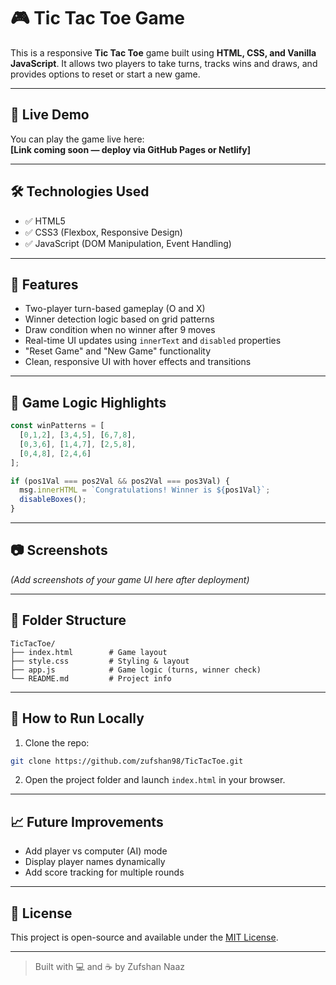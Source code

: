 # 🎮 Tic Tac Toe Game

This is a responsive **Tic Tac Toe** game built using **HTML, CSS, and Vanilla JavaScript**. It allows two players to take turns, tracks wins and draws, and provides options to reset or start a new game.

---

## 🚀 Live Demo

You can play the game live here:  
**[Link coming soon — deploy via GitHub Pages or Netlify]**

---

## 🛠️ Technologies Used

- ✅ HTML5
- ✅ CSS3 (Flexbox, Responsive Design)
- ✅ JavaScript (DOM Manipulation, Event Handling)

---

## 🎯 Features

- Two-player turn-based gameplay (O and X)
- Winner detection logic based on grid patterns
- Draw condition when no winner after 9 moves
- Real-time UI updates using `innerText` and `disabled` properties
- "Reset Game" and "New Game" functionality
- Clean, responsive UI with hover effects and transitions

---

## 🧠 Game Logic Highlights

```js
const winPatterns = [
  [0,1,2], [3,4,5], [6,7,8],
  [0,3,6], [1,4,7], [2,5,8],
  [0,4,8], [2,4,6]
];

if (pos1Val === pos2Val && pos2Val === pos3Val) {
  msg.innerHTML = `Congratulations! Winner is ${pos1Val}`;
  disableBoxes();
}
````

---

## 📷 Screenshots

*(Add screenshots of your game UI here after deployment)*

---

## 📁 Folder Structure

```
TicTacToe/
├── index.html        # Game layout
├── style.css         # Styling & layout
├── app.js            # Game logic (turns, winner check)
└── README.md         # Project info
```

---

## 📌 How to Run Locally

1. Clone the repo:

```bash
git clone https://github.com/zufshan98/TicTacToe.git
```

2. Open the project folder and launch `index.html` in your browser.

---

## 📈 Future Improvements

* Add player vs computer (AI) mode
* Display player names dynamically
* Add score tracking for multiple rounds

---

## 🧾 License

This project is open-source and available under the [MIT License](LICENSE).

---

> Built with 💻 and ☕ by Zufshan Naaz


